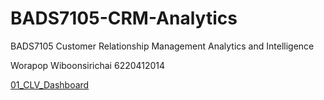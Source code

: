 # BADS7105-CRM-Analytics
BADS7105 Customer Relationship Management Analytics and Intelligence

Worapop Wiboonsirichai 6220412014

[01_CLV_Dashboard](https://github.com/Worapopwib/BADS7105-CRM-Analytics/tree/main/01_CLV_Dashboard)
